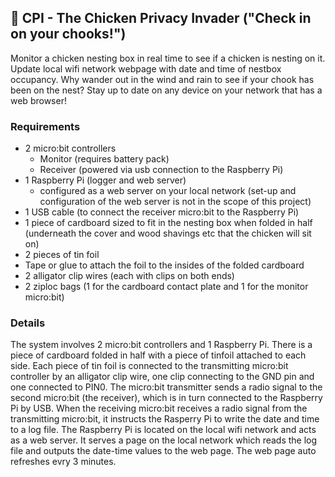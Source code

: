## 🐔 CPI - The Chicken Privacy Invader ("Check in on your chooks!")

Monitor a chicken nesting box in real time to see if a chicken is nesting on it. Update local wifi network webpage 
with date and time of nestbox occupancy. Why wander out in the wind and rain to see if your chook has been on the nest? 
Stay up to date on any device on your network that has a web browser!

### Requirements
- 2 micro:bit controllers
  - Monitor (requires battery pack)
  - Receiver (powered via usb connection to the Raspberry Pi)
- 1 Raspberry Pi (logger and web server)
  - configured as a web server on your local network (set-up and configuration of
  the web server is not in the scope of this project)
- 1 USB cable (to connect the receiver micro:bit to the Raspberry Pi)
- 1 piece of cardboard sized to fit in the nesting box when folded in half (underneath the cover and wood shavings etc that the chicken
will sit on)
- 2 pieces of tin foil
- Tape or glue to attach the foil to the insides of the folded cardboard
- 2 alligator clip wires (each with clips on both ends)
- 2 ziploc bags (1 for the cardboard contact plate and 1 for the monitor micro:bit)

### Details
The system involves 2 micro:bit controllers and 1 Raspberry Pi. There is a piece of cardboard folded in half with a 
piece of tinfoil attached to each side. Each piece of tin foil is connected to the transmitting micro:bit controller by 
an alligator clip wire, one clip connecting to the GND pin and one connected to PIN0. The micro:bit transmitter sends
a radio signal to the second micro:bit (the receiver), which is in turn connected to the Raspberry Pi by USB. When the
receiving micro:bit receives a radio signal from the transmitting micro:bit, it instructs the Rasperry Pi to write 
the date and time to a log file. The Raspberry Pi is located on the local wifi network and acts as a web server. It 
serves a page on the local network which reads the log file and outputs the date-time values to the web page. The web 
page auto refreshes evry 3 minutes.

